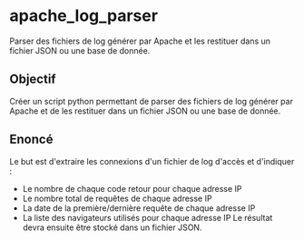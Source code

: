 # apache_log_parser
Parser des fichiers de log générer par Apache et les restituer dans un fichier JSON ou une base de donnée.

## Objectif 
Créer un script python permettant de parser des fichiers de log générer par Apache et de les restituer dans un fichier JSON ou une base de donnée.

## Enoncé
Le but est d'extraire les connexions d'un fichier de log d'accès et d'indiquer : 
- Le nombre de chaque code retour pour chaque adresse IP
- Le nombre total de requêtes de chaque adresse IP
- La date de la première/dernière requête de chaque adresse IP
- La liste des navigateurs utilisés pour chaque adresse IP
Le résultat devra ensuite être stocké dans un fichier JSON.
